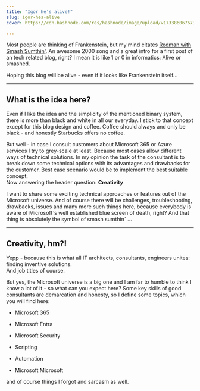 ```yaml
---
title: "Igor he’s alive!"
slug: igor-hes-alive
cover: https://cdn.hashnode.com/res/hashnode/image/upload/v1733860676738/0a4ff21e-2690-4bdf-8d58-3846092620ff.png

---
```


Most people are thinking of Frankenstein, but my mind citates [Redman with Smash Sumthin'](https://www.youtube.com/watch?v=qdYEZncgz1M). An awesome 2000 song and a great intro for a first post of an tech related blog, right? I mean it is like 1 or 0 in informatics: Alive or smashed.

Hoping this blog will be alive - even if it looks like Frankenstein itself…

---

## What is the idea here?

Even if I like the idea and the simplicity of the mentioned binary system, there is more than black and white in all our everyday. I stick to that concept except for this blog design and coffee. Coffee should always and only be black - and honestly Starbucks offers no coffee.

But well - in case I consult customers about Microsoft 365 or Azure services I try to grey-scale at least. Because most cases allow different ways of technical solutions. In my opinion the task of the consultant is to break down some technical options with its advantages and drawbacks for the customer. Best case scenario would be to implement the best suitable concept.  
Now answering the header question: **Creativity**

I want to share some exciting technical approaches or features out of the Microsoft universe. And of course there will be challenges, troubleshooting, drawbacks, issues and many more such things here, because everybody is aware of Microsoft\`s well established blue screen of death, right? And that thing is absolutely the symbol of smash sumthin\` …

---

## Creativity, hm?!

Yepp - because this is what all IT architects, consultants, engineers unites: finding inventive solutions.  
And job titles of course.

But yes, the Microsoft universe is a big one and I am far to humble to think I know a lot of it - so what can you expect here? Some key skills of good consultants are demarcation and honesty, so I define some topics, which you will find here:

* Microsoft 365
    
* Microsoft Entra
    
* Microsoft Security
    
* Scripting
    
* Automation
    
* Microsoft Microsoft
    

and of course things I forgot and sarcasm as well.